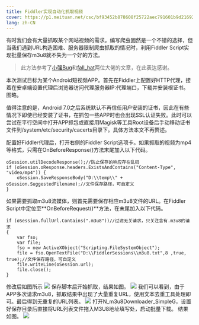 ```yaml
---
title: Fiddler实现自动化抓取视频 
cover: https://p1.meituan.net/csc/bf93452b878608f25722aec791601b9d21692.webp
lang: zh-CN
---
```

  有时我们会有大量抓取某个网站视频的需求。编写爬虫固然是一个不错的选择，但当我们遇到URL构造困难、服务器限制爬虫抓取的情况时，利用Fiddler Script实现批量保存m3u8就不失为一个好的方法。

<!--more-->

>  此方法参考了[小强Bug](https://www.cnblogs.com/zgq123456/articles/11067924.html)和[fall_hat](https://blog.csdn.net/fall_hat/article/details/103400755)两位大佬的文章，在此表达感谢。

   本次测试目标为某个Android短视频APP。首先在Fiddler上配置好HTTP代理，接着在安卓端设置代理后浏览器访问代理服务器IP:代理端口，下载并安装根证书。图略。

   值得注意的是，Android 7.0之后系统默认不再信任用户安装的证书，因此在有些情况下即使已经安装了证书，在抓包一些APP时也会出现SSL认证失败。此时可以尝试在平行空间中打开APP抓包或直接用Magisk等工具Root设备后手动移动证书文件到/system/etc/security/cacerts目录下。具体方法本文不再赘述。

  配置好Fiddler代理后，打开右侧的Fiddler Script选项卡。如果抓取的视频为mp4等格式，只需在OnBeforeResponse()方法末尾加入以下代码。
```
oSession.utilDecodeResponse();//防止保存的响应存在乱码
if (oSession.oResponse.headers.ExistsAndContains("Content-Type", "video/mp4")) { 
    oSession.SaveResponseBody("D:\\temp\\" + oSession.SuggestedFilename);//文件保存路径，可自定义
}
```
   如果需要抓取m3u8流媒体，则首先需要保存相应m3u8文件的URL。在Fiddler Script中定位至**OnBeforeRequest()**方法，在末尾加入以下代码。
```
if (oSession.fullUrl.Contains(".m3u8"))//过滤无关请求，只关注含有.m3u8的请求
{
    var fso;
    var file;
    fso = new ActiveXObject("Scripting.FileSystemObject");
    file = fso.OpenTextFile("D:\\FiddlerSessions\\m3u8.txt",8 ,true, true);//文件保存路径，可自定义
    file.writeLine(oSession.url);
    file.close();
}
```
  修改后如图所示
![][1]
  保存脚本后开始抓取，结果如图。
![][2]
  我们可以看到，由于APP多次请求m3u8，抓取结果中出现了大量重复URL，使用文本去重工具处理即可。最后得到无重复的URL列表。
![][3]
  打开N_m3u8Downloader_SimpleG，设置好保存目录后直接将URL列表文件拖入M3U8地址填写处，启动批量下载。
  结果如图。
![][4]


[1]: https://p0.meituan.net/csc/e4a34c3b3d2b1ff8ca62e7265660d80361027.png
[2]: https://p0.meituan.net/csc/dc12b377869d28b7c37da646abfec6c078141.png
[3]: https://p0.meituan.net/csc/8f0f5ec26b965e8ffafbf2c5855cd86478501.png
[4]: https://p1.meituan.net/csc/90280583dc1e9ae21a433bb73419290849589.png